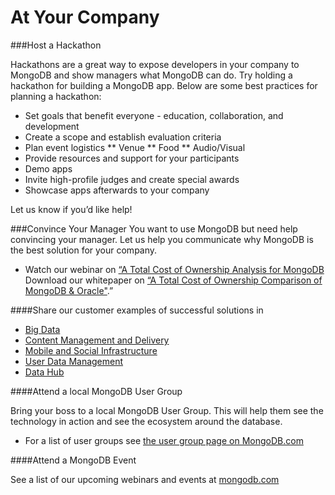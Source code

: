 At Your Company
================================

###Host a Hackathon

Hackathons are a great way to expose developers in your company to MongoDB and show managers what MongoDB can do. Try holding a hackathon for building a MongoDB app. Below are some best practices for planning a hackathon:
 
* Set goals that benefit everyone - education, collaboration, and development
* Create a scope and establish evaluation criteria
* Plan event logistics
** Venue
** Food
** Audio/Visual
* Provide resources and support for your participants
* Demo apps
* Invite high-profile judges and create special awards
* Showcase apps afterwards to your company

Let us know if you’d like help!

###Convince Your Manager
You want to use MongoDB but need help convincing your manager. Let us help you communicate why MongoDB is the best solution for your company.

* Watch our webinar on [“A Total Cost of Ownership Analysis for MongoDB](http://www.mongodb.com/presentations/webinar-total-cost-ownership-analysis-mongodb)
Download our whitepaper on [“A Total Cost of Ownership Comparison of MongoDB & Oracle"](http://www.mongodb.com/dl/tco).”

####Share our customer examples of successful solutions in

* [Big Data](http://www.mongodb.com/solutions/big-data)
* [Content Management and Delivery](http://www.mongodb.com/solutions/content-management-and-delivery)
* [Mobile and Social Infrastructure](http://www.mongodb.com/solutions/mobile-and-social-infrastructure)
* [User Data Management](http://www.mongodb.com/solutions/user-data-management)
* [Data Hub](http://www.mongodb.com/solutions/data-hub)

####Attend a local MongoDB User Group 

Bring your boss to a local MongoDB User Group. This will help them see the technology in action and see the ecosystem around the database. 

* For a list of user groups see [the user group page on MongoDB.com](http://www.mongodb.com/user-groups)

####Attend a MongoDB Event 

See a list of our upcoming webinars and events at [mongodb.com](http://www.mongodb.com/events)


